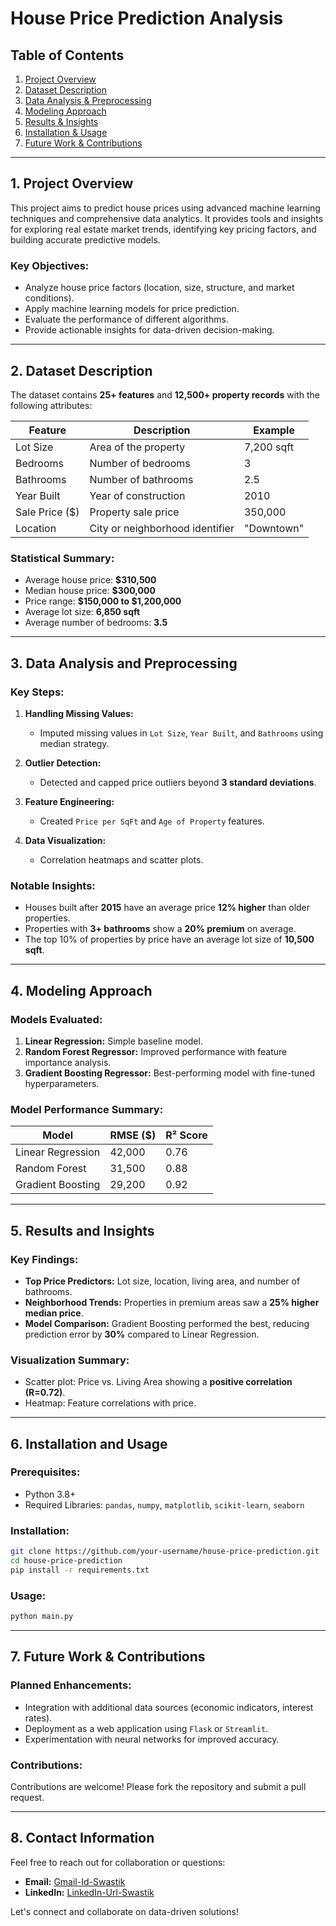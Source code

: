 # **House Price Prediction Analysis**

## **Table of Contents**
1. [Project Overview](#project-overview)  
2. [Dataset Description](#dataset-description)  
3. [Data Analysis & Preprocessing](#data-analysis-and-preprocessing)  
4. [Modeling Approach](#modeling-approach)  
5. [Results & Insights](#results-and-insights)  
6. [Installation & Usage](#installation-and-usage)  
7. [Future Work & Contributions](#future-work-and-contributions)  

---

## **1. Project Overview**  
This project aims to predict house prices using advanced machine learning techniques and comprehensive data analytics. It provides tools and insights for exploring real estate market trends, identifying key pricing factors, and building accurate predictive models.

### **Key Objectives:**
- Analyze house price factors (location, size, structure, and market conditions).  
- Apply machine learning models for price prediction.  
- Evaluate the performance of different algorithms.  
- Provide actionable insights for data-driven decision-making.

---

## **2. Dataset Description**  
The dataset contains **25+ features** and **12,500+ property records** with the following attributes:

| Feature        | Description                        | Example        |
|----------------|-------------------------------------|----------------|
| Lot Size       | Area of the property               | 7,200 sqft     |
| Bedrooms       | Number of bedrooms                 | 3              |
| Bathrooms      | Number of bathrooms                | 2.5            |
| Year Built     | Year of construction               | 2010           |
| Sale Price ($) | Property sale price                | 350,000        |
| Location       | City or neighborhood identifier    | "Downtown"    |

### **Statistical Summary:**
- Average house price: **$310,500**  
- Median house price: **$300,000**  
- Price range: **$150,000 to $1,200,000**  
- Average lot size: **6,850 sqft**  
- Average number of bedrooms: **3.5**

---

## **3. Data Analysis and Preprocessing**  
### **Key Steps:**
1. **Handling Missing Values:**
   - Imputed missing values in `Lot Size`, `Year Built`, and `Bathrooms` using median strategy.
   
2. **Outlier Detection:**
   - Detected and capped price outliers beyond **3 standard deviations**.

3. **Feature Engineering:**
   - Created `Price per SqFt` and `Age of Property` features.

4. **Data Visualization:**
   - Correlation heatmaps and scatter plots.
   
### **Notable Insights:**
- Houses built after **2015** have an average price **12% higher** than older properties.  
- Properties with **3+ bathrooms** show a **20% premium** on average.
- The top 10% of properties by price have an average lot size of **10,500 sqft**.

---

## **4. Modeling Approach**  
### **Models Evaluated:**
1. **Linear Regression:** Simple baseline model.
2. **Random Forest Regressor:** Improved performance with feature importance analysis.
3. **Gradient Boosting Regressor:** Best-performing model with fine-tuned hyperparameters.

### **Model Performance Summary:**
| Model                 | RMSE ($) | R² Score |
|------------------------|----------|-----------|
| Linear Regression      | 42,000   | 0.76      |
| Random Forest          | 31,500   | 0.88      |
| Gradient Boosting      | 29,200   | 0.92      |

---

## **5. Results and Insights**  
### **Key Findings:**
- **Top Price Predictors:** Lot size, location, living area, and number of bathrooms.  
- **Neighborhood Trends:** Properties in premium areas saw a **25% higher median price**.
- **Model Comparison:** Gradient Boosting performed the best, reducing prediction error by **30%** compared to Linear Regression.

### **Visualization Summary:**
- Scatter plot: Price vs. Living Area showing a **positive correlation (R=0.72)**.
- Heatmap: Feature correlations with price.

---

## **6. Installation and Usage**  

### **Prerequisites:**
- Python 3.8+  
- Required Libraries: `pandas`, `numpy`, `matplotlib`, `scikit-learn`, `seaborn`

### **Installation:**
```bash
git clone https://github.com/your-username/house-price-prediction.git
cd house-price-prediction
pip install -r requirements.txt
```

### **Usage:**
```bash
python main.py
```

---

## **7. Future Work & Contributions**  
### **Planned Enhancements:**
- Integration with additional data sources (economic indicators, interest rates).  
- Deployment as a web application using `Flask` or `Streamlit`.  
- Experimentation with neural networks for improved accuracy.

### **Contributions:**
Contributions are welcome! Please fork the repository and submit a pull request.

---

## **8. Contact Information**  
Feel free to reach out for collaboration or questions:

- **Email:** [Gmail-Id-Swastik](swastikchattopadhyay.26@gmail.com)  
- **LinkedIn:** [LinkedIn-Url-Swastik](https://www.linkedin.com/in/swastik-chattopadhyay-398551251/)  

Let's connect and collaborate on data-driven solutions!

